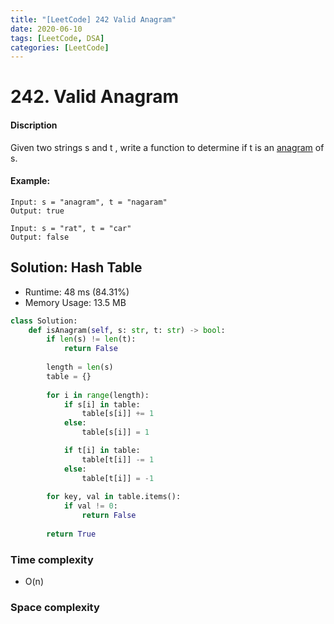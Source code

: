 ```yaml
---
title: "[LeetCode] 242 Valid Anagram"
date: 2020-06-10
tags: [LeetCode, DSA]
categories: [LeetCode]
---
```


# 242. Valid Anagram

#### Discription

Given two strings s and t , write a function to determine if t is an [anagram](https://en.wikipedia.org/wiki/Anagram) of s.

#### Example:

```
Input: s = "anagram", t = "nagaram"
Output: true

Input: s = "rat", t = "car"
Output: false
```

## Solution: Hash Table

- Runtime: 48 ms (84.31%)
- Memory Usage: 13.5 MB

```python
class Solution:
    def isAnagram(self, s: str, t: str) -> bool:
        if len(s) != len(t):
            return False
        
        length = len(s)
        table = {}
    
        for i in range(length):
            if s[i] in table:
                table[s[i]] += 1
            else:
                table[s[i]] = 1

            if t[i] in table:
                table[t[i]] -= 1
            else:
                table[t[i]] = -1
        
        for key, val in table.items():
            if val != 0:
                return False
                     
        return True
```

### Time complexity

- O(n)

### Space complexity

